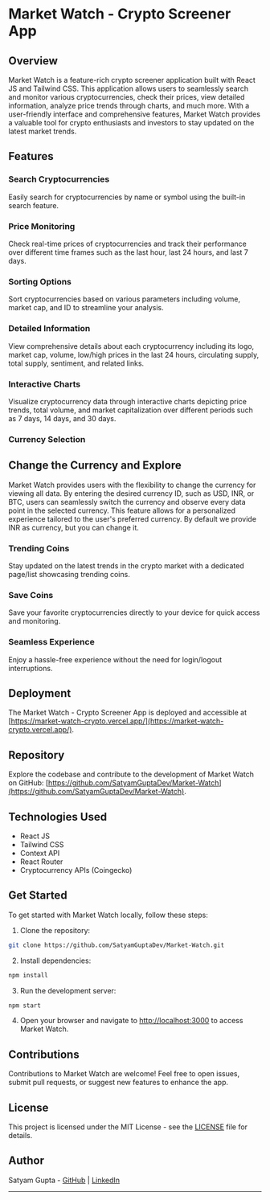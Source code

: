 # Market Watch - Crypto Screener App

## Overview

Market Watch is a feature-rich crypto screener application built with React JS and Tailwind CSS. This application allows users to seamlessly search and monitor various cryptocurrencies, check their prices, view detailed information, analyze price trends through charts, and much more. With a user-friendly interface and comprehensive features, Market Watch provides a valuable tool for crypto enthusiasts and investors to stay updated on the latest market trends.

## Features

### Search Cryptocurrencies

Easily search for cryptocurrencies by name or symbol using the built-in search feature.

### Price Monitoring

Check real-time prices of cryptocurrencies and track their performance over different time frames such as the last hour, last 24 hours, and last 7 days.

### Sorting Options

Sort cryptocurrencies based on various parameters including volume, market cap, and ID to streamline your analysis.

### Detailed Information

View comprehensive details about each cryptocurrency including its logo, market cap, volume, low/high prices in the last 24 hours, circulating supply, total supply, sentiment, and related links.

### Interactive Charts

Visualize cryptocurrency data through interactive charts depicting price trends, total volume, and market capitalization over different periods such as 7 days, 14 days, and 30 days.


### Currency Selection

## Change the Currency and Explore
Market Watch provides users with the flexibility to change the currency for viewing all data. By entering the desired currency ID, such as USD, INR, or BTC, users can seamlessly switch the currency and observe every data point in the selected currency. This feature allows for a personalized experience tailored to the user's preferred currency. By default we provide INR as currency, but you can change it.


### Trending Coins

Stay updated on the latest trends in the crypto market with a dedicated page/list showcasing trending coins.

### Save Coins

Save your favorite cryptocurrencies directly to your device for quick access and monitoring.

### Seamless Experience

Enjoy a hassle-free experience without the need for login/logout interruptions.

## Deployment

The Market Watch - Crypto Screener App is deployed and accessible at [https://market-watch-crypto.vercel.app/](https://market-watch-crypto.vercel.app/).

## Repository

Explore the codebase and contribute to the development of Market Watch on GitHub: [https://github.com/SatyamGuptaDev/Market-Watch](https://github.com/SatyamGuptaDev/Market-Watch).

## Technologies Used

- React JS
- Tailwind CSS
- Context API
- React Router
- Cryptocurrency APIs (Coingecko)

## Get Started

To get started with Market Watch locally, follow these steps:

1. Clone the repository:

```bash
git clone https://github.com/SatyamGuptaDev/Market-Watch.git
```

2. Install dependencies:

```bash
npm install
```

3. Run the development server:

```bash
npm start
```

4. Open your browser and navigate to [http://localhost:3000](http://localhost:3000) to access Market Watch.

## Contributions

Contributions to Market Watch are welcome! Feel free to open issues, submit pull requests, or suggest new features to enhance the app.

## License

This project is licensed under the MIT License - see the [LICENSE](LICENSE) file for details.

## Author

Satyam Gupta - [GitHub](https://github.com/SatyamGuptaDev) | [LinkedIn](https://www.linkedin.com/in/devsg/)

---

